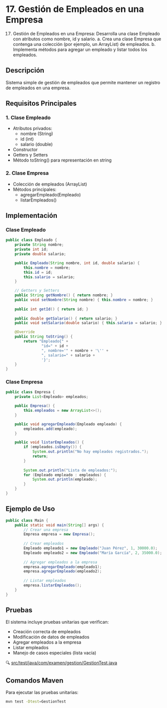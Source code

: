# 17. Gestión de Empleados en una Empresa

17. Gestión de Empleados en una Empresa:
    Desarrolla una clase Empleado con atributos como nombre, id y salario.
    a. Crea una clase Empresa que contenga una colección (por ejemplo, un ArrayList) de empleados.
    b. Implementa métodos para agregar un empleado y listar todos los empleados.

## Descripción

Sistema simple de gestión de empleados que permite mantener un registro de empleados en una empresa.

## Requisitos Principales

### 1. Clase Empleado

- Atributos privados:
  - nombre (String)
  - id (int)
  - salario (double)
- Constructor
- Getters y Setters
- Método toString() para representación en string

### 2. Clase Empresa

- Colección de empleados (ArrayList)
- Métodos principales:
  - agregarEmpleado(Empleado)
  - listarEmpleados()

## Implementación

### Clase Empleado

```java
public class Empleado {
    private String nombre;
    private int id;
    private double salario;

    public Empleado(String nombre, int id, double salario) {
        this.nombre = nombre;
        this.id = id;
        this.salario = salario;
    }

    // Getters y Setters
    public String getNombre() { return nombre; }
    public void setNombre(String nombre) { this.nombre = nombre; }
    
    public int getId() { return id; }
    
    public double getSalario() { return salario; }
    public void setSalario(double salario) { this.salario = salario; }

    @Override
    public String toString() {
        return "Empleado{" +
                "id=" + id +
                ", nombre='" + nombre + '\'' +
                ", salario=" + salario +
                '}';
    }
}
```

### Clase Empresa

```java
public class Empresa {
    private List<Empleado> empleados;

    public Empresa() {
        this.empleados = new ArrayList<>();
    }

    public void agregarEmpleado(Empleado empleado) {
        empleados.add(empleado);
    }

    public void listarEmpleados() {
        if (empleados.isEmpty()) {
            System.out.println("No hay empleados registrados.");
            return;
        }
        
        System.out.println("Lista de empleados:");
        for (Empleado empleado : empleados) {
            System.out.println(empleado);
        }
    }
}
```

## Ejemplo de Uso

```java
public class Main {
    public static void main(String[] args) {
        // Crear una empresa
        Empresa empresa = new Empresa();
        
        // Crear empleados
        Empleado empleado1 = new Empleado("Juan Pérez", 1, 30000.0);
        Empleado empleado2 = new Empleado("María García", 2, 35000.0);
        
        // Agregar empleados a la empresa
        empresa.agregarEmpleado(empleado1);
        empresa.agregarEmpleado(empleado2);
        
        // Listar empleados
        empresa.listarEmpleados();
    }
}
```

## Pruebas

El sistema incluye pruebas unitarias que verifican:
- Creación correcta de empleados
- Modificación de datos de empleados
- Agregar empleados a la empresa
- Listar empleados
- Manejo de casos especiales (lista vacía)

🔍 [src/test/java/com/examen/gestion/GestionTest.java](src/test/java/com/examen/gestion/GestionTest.java)

## Comandos Maven

Para ejecutar las pruebas unitarias:
```bash
mvn test -Dtest=GestionTest
``` 